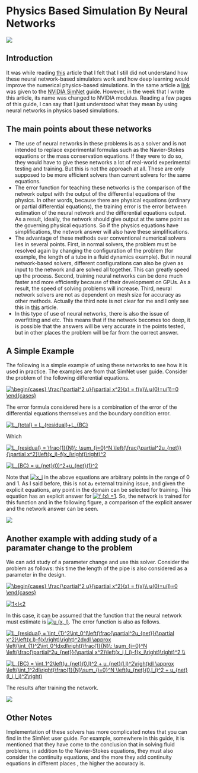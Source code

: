 # Physics Based Simulation By Neural Networks
![](https://developer-blogs.nvidia.com/wp-content/uploads/2021/11/Modulus-Stack-NVIDIA.jpg)
## Introduction
It was while reading [this](https://developer.nvidia.com/blog/accelerating-product-development-with-physics-informed-neural-networks-and-simnet) article that I felt that I still did not understand how these neural network-based simulators work and how deep learning would improve the numerical physics-based simulations. In the same article a [link](https://docs.nvidia.com/deeplearning/simnet/user-guide/SimNet_v21.06_User_Guide.pdf) was given to the [NVIDIA SimNet](https://developer.nvidia.com/modulus) guide. However, in the week that I wrote this article, its name was changed to NVIDIA modulus. Reading a few pages of this guide, I can say that I just understood what they mean by using neural networks in physics based simulations.

## The main points about these networks
- The use of neural networks in these problems is as a solver and is not intended to replace experimental formulas such as the Navier-Stokes equations or the mass conservation equations. If they were to do so, they would have to give these networks a lot of real-world experimental testing and training. But this is not the approach at all. These are only supposed to be more efficient solvers than current solvers for the same equations.
- The error function for teaching these networks is the comparison of the network output with the output of the differential equations of the physics. In other words, because there are physical equations (ordinary or partial differential equations), the training error is the error between estimation of the neural network and the differential equations output. As a result, ideally, the network should give output at the same point as the governing physical equations. So if the physics equations have simplifications, the network answer will also have these simplifications.
- The advantage of these methods over conventional numerical solvers lies in several points. First, in normal solvers, the problem must be resolved again by changing the configuration of the problem (for example, the length of a tube in a fluid dynamics example). But in neural network-based solvers, different configurations can also be given as input to the network and are solved all together. This can greatly speed up the process. Second, training neural networks can be done much faster and more efficiently because of their development on GPUs. As a result, the speed of solving problems will increase. Third, neural network solvers are not as dependent on mesh size for accuracy as other methods. Actually the third note is not clear for me and I only see this in [this](https://developer.nvidia.com/blog/accelerating-product-development-with-physics-informed-neural-networks-and-simnet) article.
- In this type of use of neural networks, there is also the issue of overfitting and etc. This means that if the network becomes too deep, it is possible that the answers will be very accurate in the points tested, but in other places the problem will be far from the correct answer.

## A Simple Example
The following is a simple example of using these networks to see how it is used in practice. The examples are from that SimNet user guide.
Consider the problem of the following differential equations.

<a href="https://www.codecogs.com/eqnedit.php?latex=\begin{cases}&space;\frac{\partial^2&space;u}{\partial&space;x^2}(x)&space;=&space;f(x)\\&space;u(0)=u(1)=0&space;\end{cases}" target="_blank"><img src="https://latex.codecogs.com/gif.latex?\begin{cases}&space;\frac{\partial^2&space;u}{\partial&space;x^2}(x)&space;=&space;f(x)\\&space;u(0)=u(1)=0&space;\end{cases}" title="\begin{cases} \frac{\partial^2 u}{\partial x^2}(x) = f(x)\\ u(0)=u(1)=0 \end{cases}" /></a>

The error formula considered here is a combination of the error of the differential equations themselves and the boundary condition error.

<a href="https://www.codecogs.com/eqnedit.php?latex=L_{total}&space;=&space;L_{residual}&plus;L_{BC}" target="_blank"><img src="https://latex.codecogs.com/gif.latex?L_{total}&space;=&space;L_{residual}&plus;L_{BC}" title="L_{total} = L_{residual}+L_{BC}" /></a>

Which

<a href="https://www.codecogs.com/eqnedit.php?latex=L_{residual}&space;=&space;\frac{1}{N}\:&space;\sum_{i=0}^N&space;\left(\frac{\partial^2u_{net}}{\partial&space;x^2}\left(x_i)-f(x_i\right)\right)^2" target="_blank"><img src="https://latex.codecogs.com/gif.latex?L_{residual}&space;=&space;\frac{1}{N}\:&space;\sum_{i=0}^N&space;\left(\frac{\partial^2u_{net}}{\partial&space;x^2}\left(x_i)-f(x_i\right)\right)^2" title="L_{residual} = \frac{1}{N}\: \sum_{i=0}^N \left(\frac{\partial^2u_{net}}{\partial x^2}\left(x_i)-f(x_i\right)\right)^2" /></a>

<a href="https://www.codecogs.com/eqnedit.php?latex=L_{BC}&space;=&space;u_{net}(0)^2&plus;u_{net}(1)^2" target="_blank"><img src="https://latex.codecogs.com/gif.latex?L_{BC}&space;=&space;u_{net}(0)^2&plus;u_{net}(1)^2" title="L_{BC} = u_{net}(0)^2+u_{net}(1)^2" /></a>

Note that <a href="https://www.codecogs.com/eqnedit.php?latex=x_i" target="_blank"><img src="https://latex.codecogs.com/gif.latex?x_i" title="x_i" /></a> in the above equations are arbitrary points in the range of 0 and 1. As I said before, this is not aد external training issue, and given the explicit equations, any point in the domain can be selected for training. 
This equation has an explicit answer for <a href="https://www.codecogs.com/eqnedit.php?latex=f&space;(x)&space;=1" target="_blank"><img src="https://latex.codecogs.com/gif.latex?f&space;(x)&space;=1" title="f (x) =1" /></a>. So, the network is trained for this function and in the following figure, a comparison of the explicit answer and the network answer can be seen.

<img src="https://aliamini87.github.io/images/Pasted image 20211105124019.png" style="display: block; margin: auto;" />


## Another example with adding study of a paramater change to the problem
We can add study of a parameter change and use this solver. Consider the problem as follows: this time the length of the pipe is also considered as a parameter in the design.

<a href="https://www.codecogs.com/eqnedit.php?latex=\begin{cases}&space;\frac{\partial^2&space;u}{\partial&space;x^2}(x)&space;=&space;f(x)\\&space;u(0)=u(l)=0&space;\end{cases}" target="_blank"><img src="https://latex.codecogs.com/gif.latex?\begin{cases}&space;\frac{\partial^2&space;u}{\partial&space;x^2}(x)&space;=&space;f(x)\\&space;u(0)=u(l)=0&space;\end{cases}" title="\begin{cases} \frac{\partial^2 u}{\partial x^2}(x) = f(x)\\ u(0)=u(l)=0 \end{cases}" /></a>

<a href="https://www.codecogs.com/eqnedit.php?latex=1<l<2" target="_blank"><img src="https://latex.codecogs.com/gif.latex?1<l<2" title="1<l<2" /></a>

In this case, it can be assumed that the function that the neural network must estimate is <a href="https://www.codecogs.com/eqnedit.php?latex=u&space;(x,&space;l)" target="_blank"><img src="https://latex.codecogs.com/gif.latex?u&space;(x,&space;l)" title="u (x, l)" /></a>. 
The error function is also as follows.

<a href="https://www.codecogs.com/eqnedit.php?latex=L_{residual}&space;=&space;\int_{1}^2\int_0^l\left(\frac{\partial^2u_{net}}{\partial&space;x^2}\left(x,l)-f(x\right)\right)^2dxdl&space;\approx&space;\left(\int_{1}^2\int_0^ldxdl\right)\frac{1}{N}\:&space;\sum_{i=0}^N&space;\left(\frac{\partial^2u_{net}}{\partial&space;x^2}\left(x_i,l_i)-f(x_i\right)\right)^2&space;\\" target="_blank"><img src="https://latex.codecogs.com/gif.latex?L_{residual}&space;=&space;\int_{1}^2\int_0^l\left(\frac{\partial^2u_{net}}{\partial&space;x^2}\left(x,l)-f(x\right)\right)^2dxdl&space;\approx&space;\left(\int_{1}^2\int_0^ldxdl\right)\frac{1}{N}\:&space;\sum_{i=0}^N&space;\left(\frac{\partial^2u_{net}}{\partial&space;x^2}\left(x_i,l_i)-f(x_i\right)\right)^2&space;\\" title="L_{residual} = \int_{1}^2\int_0^l\left(\frac{\partial^2u_{net}}{\partial x^2}\left(x,l)-f(x\right)\right)^2dxdl \approx \left(\int_{1}^2\int_0^ldxdl\right)\frac{1}{N}\: \sum_{i=0}^N \left(\frac{\partial^2u_{net}}{\partial x^2}\left(x_i,l_i)-f(x_i\right)\right)^2 \\" /></a>

<a href="https://www.codecogs.com/eqnedit.php?latex=L_{BC}&space;=&space;\int_1^2\left(u_{net}(0,l)^2&space;&plus;&space;u_{net}(l,l)^2\right)dl&space;\approx&space;\left(\int_1^2dl\right)\frac{1}{N}\sum_{i=0}^N&space;\left(u_{net}(0,l_i)^2&space;&plus;&space;u_{net}(l_i,l_i)^2\right)" target="_blank"><img src="https://latex.codecogs.com/gif.latex?L_{BC}&space;=&space;\int_1^2\left(u_{net}(0,l)^2&space;&plus;&space;u_{net}(l,l)^2\right)dl&space;\approx&space;\left(\int_1^2dl\right)\frac{1}{N}\sum_{i=0}^N&space;\left(u_{net}(0,l_i)^2&space;&plus;&space;u_{net}(l_i,l_i)^2\right)" title="L_{BC} = \int_1^2\left(u_{net}(0,l)^2 + u_{net}(l,l)^2\right)dl \approx \left(\int_1^2dl\right)\frac{1}{N}\sum_{i=0}^N \left(u_{net}(0,l_i)^2 + u_{net}(l_i,l_i)^2\right)" /></a>

The results after training the network.

<img src="https://aliamini87.github.io/images/Pasted image 20211105131715.png" style="display: block; margin: auto;" />


## Other Notes
Implementation of these solvers has more complicated notes that you can find in the SimNet user guide.
For example, somewhere in this guide, it is mentioned that they have come to the conclusion that in solving fluid problems, in addition to the Navier-Stokes equations, they must also consider the continuity equations, and the more they add continuity equations in different places , the higher the accuracy is.

